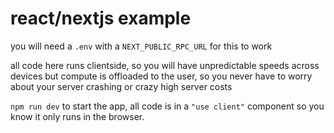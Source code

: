 # react/nextjs example

you will need a `.env` with a `NEXT_PUBLIC_RPC_URL` for this to work

all code here runs clientside, so you will have unpredictable speeds across devices but compute is offloaded to the user, so you never have to worry about your server crashing or crazy high server costs

`npm run dev` to start the app, all code is in a `"use client"` component so you know it only runs in the browser.